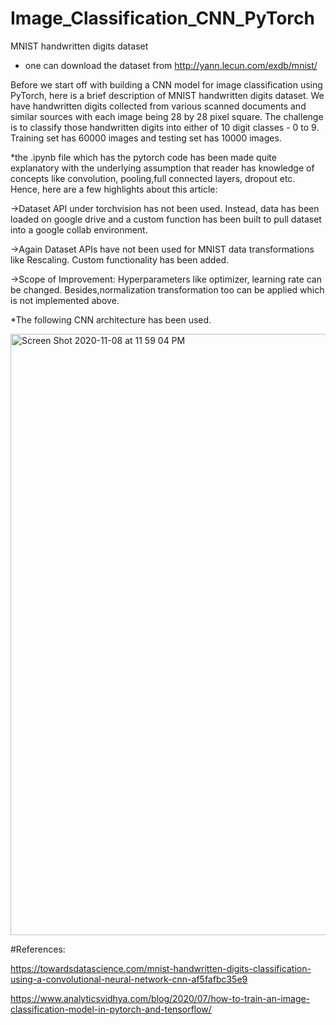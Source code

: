 # Image_Classification_CNN_PyTorch
MNIST handwritten digits dataset 
* one can download the dataset from http://yann.lecun.com/exdb/mnist/

Before we start off with building a CNN model for image classification using PyTorch, here is a brief description of MNIST handwritten digits dataset. We have handwritten digits collected from various scanned documents and similar sources with each image being 28 by 28 pixel square. The challenge is to classify those handwritten digits into either of 10 digit classes - 0 to 9. Training set has 60000 images and testing set has 10000 images. 

*the .ipynb file which has the pytorch code has been made quite explanatory with the underlying assumption that reader has knowledge of concepts like convolution, pooling,full connected layers, dropout etc. Hence, here are a few highlights about this article: 

->Dataset API under torchvision has not been used. Instead, data has been loaded on google drive and a custom function has been built to pull dataset into a google collab environment. 

->Again Dataset APIs have not been used for MNIST data transformations like Rescaling. Custom functionality has been added. 

->Scope of Improvement: Hyperparameters like optimizer, learning rate can be changed. Besides,normalization transformation too can be applied which is not implemented above. 

*The following CNN architecture has been used. 

<img width="962" alt="Screen Shot 2020-11-08 at 11 59 04 PM" src="https://user-images.githubusercontent.com/56598403/98508638-d194e180-222d-11eb-9bce-d993ec4bea30.png">

#References: 

https://towardsdatascience.com/mnist-handwritten-digits-classification-using-a-convolutional-neural-network-cnn-af5fafbc35e9

https://www.analyticsvidhya.com/blog/2020/07/how-to-train-an-image-classification-model-in-pytorch-and-tensorflow/
